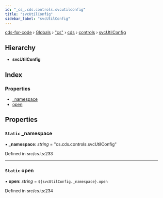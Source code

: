 ```yaml
---
id: "_cs_.cds.controls.svcutilconfig"
title: "svcUtilConfig"
sidebar_label: "svcUtilConfig"
---
```


[cds-for-code](../index.md) › [Globals](../globals.md) › ["cs"](../modules/_cs_.md) › [cds](../modules/_cs_.cds.md) › [controls](../modules/_cs_.cds.controls.md) › [svcUtilConfig](_cs_.cds.controls.svcutilconfig.md)

## Hierarchy

* **svcUtilConfig**

## Index

### Properties

* [_namespace](_cs_.cds.controls.svcutilconfig.md#static-_namespace)
* [open](_cs_.cds.controls.svcutilconfig.md#static-open)

## Properties

### `Static` _namespace

▪ **_namespace**: *string* = "cs.cds.controls.svcUtilConfig"

Defined in src/cs.ts:233

___

### `Static` open

▪ **open**: *string* = `${svcUtilConfig._namespace}.open`

Defined in src/cs.ts:234
